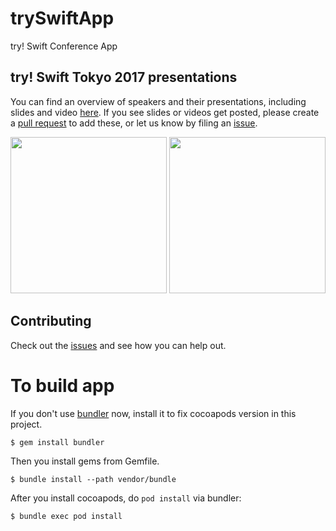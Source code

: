 # trySwiftApp
try! Swift Conference App

## try! Swift Tokyo 2017 presentations
You can find an overview of speakers and their presentations, including slides and video [here](PRESENTATIONS.md). If you see slides or videos get posted, please create a [pull request][pr] to add these, or let us know by filing an [issue][issue].

<img src="https://cloud.githubusercontent.com/assets/4190298/23140345/534ae20c-f7b1-11e6-8584-b65aded1f59e.png" width=250>
<img src="https://cloud.githubusercontent.com/assets/4190298/23140344/53463e82-f7b1-11e6-8d84-c0cedcc930b1.png" width=250>

## Contributing
Check out the [issues][issue] and see how you can help out.

[pr]: https://github.com/tryswift/trySwiftAppFinal/pulls
[issue]: https://github.com/tryswift/trySwiftAppFinal/issues

# To build app

If you don't use [bundler](http://bundler.io/) now, install it to fix cocoapods version in this project.

```
$ gem install bundler
```

Then you install gems from Gemfile.

```
$ bundle install --path vendor/bundle
```

After you install cocoapods, do `pod install` via bundler:

```
$ bundle exec pod install
```
